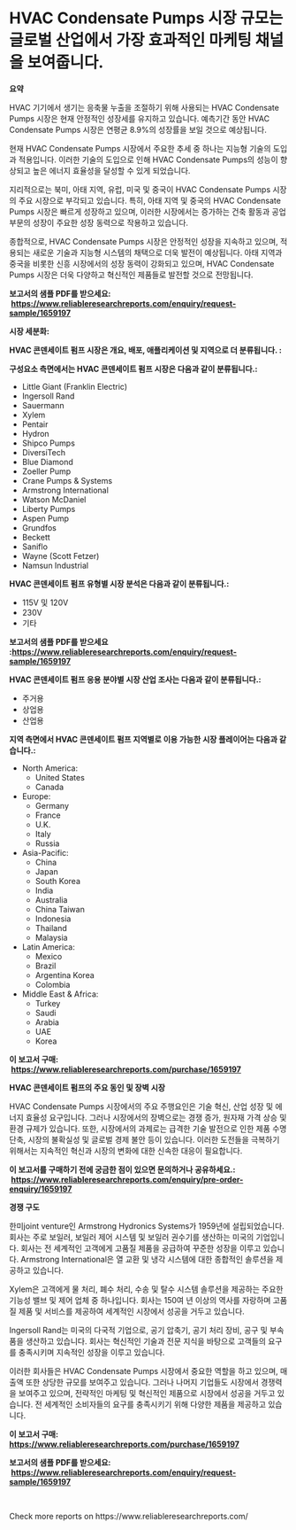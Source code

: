<p><h1>HVAC Condensate Pumps 시장 규모는 글로벌 산업에서 가장 효과적인 마케팅 채널을 보여줍니다.</h1></p><p><strong>요약</strong></p>
<p><p>HVAC 기기에서 생기는 응축물 누출을 조절하기 위해 사용되는 HVAC Condensate Pumps 시장은 현재 안정적인 성장세를 유지하고 있습니다. 예측기간 동안 HVAC Condensate Pumps 시장은 연평균 8.9%의 성장률을 보일 것으로 예상됩니다.</p><p>현재 HVAC Condensate Pumps 시장에서 주요한 추세 중 하나는 지능형 기술의 도입과 적용입니다. 이러한 기술의 도입으로 인해 HVAC Condensate Pumps의 성능이 향상되고 높은 에너지 효율성을 달성할 수 있게 되었습니다.</p><p>지리적으로는 북미, 아태 지역, 유럽, 미국 및 중국이 HVAC Condensate Pumps 시장의 주요 시장으로 부각되고 있습니다. 특히, 아태 지역 및 중국의 HVAC Condensate Pumps 시장은 빠르게 성장하고 있으며, 이러한 시장에서는 증가하는 건축 활동과 공업 부문의 성장이 주요한 성장 동력으로 작용하고 있습니다.</p><p>종합적으로, HVAC Condensate Pumps 시장은 안정적인 성장을 지속하고 있으며, 적용되는 새로운 기술과 지능형 시스템의 채택으로 더욱 발전이 예상됩니다. 아태 지역과 중국을 비롯한 신흥 시장에서의 성장 동력이 강화되고 있으며, HVAC Condensate Pumps 시장은 더욱 다양하고 혁신적인 제품들로 발전할 것으로 전망됩니다.</p></p>
<p><strong>보고서의 샘플 PDF를 받으세요: &nbsp;<a href="https://www.reliableresearchreports.com/enquiry/request-sample/1659197">https://www.reliableresearchreports.com/enquiry/request-sample/1659197</a></strong></p>
<p><strong>시장 세분화:</strong></p>
<p><strong> HVAC 콘덴세이트 펌프 시장은 개요, 배포, 애플리케이션 및 지역으로 더 분류됩니다. :</strong></p>
<p><strong>구성요소 측면에서는 HVAC 콘덴세이트 펌프 시장은 다음과 같이 분류됩니다.:</strong></p>
<p><ul><li>Little Giant (Franklin Electric)</li><li>Ingersoll Rand</li><li>Sauermann</li><li>Xylem</li><li>Pentair</li><li>Hydron</li><li>Shipco Pumps</li><li>DiversiTech</li><li>Blue Diamond</li><li>Zoeller Pump</li><li>Crane Pumps & Systems</li><li>Armstrong International</li><li>Watson McDaniel</li><li>Liberty Pumps</li><li>Aspen Pump</li><li>Grundfos</li><li>Beckett</li><li>Saniflo</li><li>Wayne (Scott Fetzer)</li><li>Namsun Industrial</li></ul></p>
<p><strong> HVAC 콘덴세이트 펌프 유형별 시장 분석은 다음과 같이 분류됩니다.:</strong></p>
<p><ul><li>115V 및 120V</li><li>230V</li><li>기타</li></ul></p>
<p><strong>보고서의 샘플 PDF를 받으세요 :<a href="https://www.reliableresearchreports.com/enquiry/request-sample/1659197">https://www.reliableresearchreports.com/enquiry/request-sample/1659197</a></strong></p>
<p><strong> HVAC 콘덴세이트 펌프 응용 분야별 시장 산업 조사는 다음과 같이 분류됩니다.:</strong></p>
<p><ul><li>주거용</li><li>상업용</li><li>산업용</li></ul></p>
<p><strong>지역 측면에서 HVAC 콘덴세이트 펌프 지역별로 이용 가능한 시장 플레이어는 다음과 같습니다.:</strong></p>
<p><ul>
    <li>
        North America:
        <ul>
            <li>United States</li>
            <li>Canada</li>
        </ul>
    </li>
    <li>
        Europe:
        <ul>
            <li>Germany</li>
            <li>France</li>
            <li>U.K.</li>
            <li>Italy</li>
            <li>Russia</li>
        </ul>
    </li>
    <li>
        Asia-Pacific:
        <ul>
            <li>China</li>
            <li>Japan</li>
            <li>South Korea</li>
            <li>India</li>
            <li>Australia</li>
            <li>China Taiwan</li>
            <li>Indonesia</li>
            <li>Thailand</li>
            <li>Malaysia</li>
        </ul>
    </li>
    <li>
        Latin America:
        <ul>
            <li>Mexico</li>
            <li>Brazil</li>
            <li>Argentina Korea</li>
            <li>Colombia</li>
        </ul>
    </li>
    <li>
        Middle East & Africa:
        <ul>
            <li>Turkey</li>
            <li>Saudi</li>
            <li>Arabia</li>
            <li>UAE</li>
            <li>Korea</li>
        </ul>
    </li>
    </ul></p>
<p><strong>이 보고서 구매: &nbsp;<a href="https://www.reliableresearchreports.com/purchase/1659197">https://www.reliableresearchreports.com/purchase/1659197</a></strong></p>
<p><strong>HVAC 콘덴세이트 펌프의 주요 동인 및 장벽 시장</strong></p>
<p><p>HVAC Condensate Pumps 시장에서의 주요 주행요인은 기술 혁신, 산업 성장 및 에너지 효율성 요구입니다. 그러나 시장에서의 장벽으로는 경쟁 증가, 원자재 가격 상승 및 환경 규제가 있습니다. 또한, 시장에서의 과제로는 급격한 기술 발전으로 인한 제품 수명 단축, 시장의 불확실성 및 글로벌 경제 불안 등이 있습니다. 이러한 도전들을 극복하기 위해서는 지속적인 혁신과 시장의 변화에 대한 신속한 대응이 필요합니다.</p></p>
<p><strong>이 보고서를 구매하기 전에 궁금한 점이 있으면 문의하거나 공유하세요.: &nbsp;<a href="https://www.reliableresearchreports.com/enquiry/pre-order-enquiry/1659197">https://www.reliableresearchreports.com/enquiry/pre-order-enquiry/1659197</a></strong></p>
<p><strong>경쟁 구도</strong></p>
<p><p>한미joint venture인 Armstrong Hydronics Systems가 1959년에 설립되었습니다. 회사는 주로 보일러, 보일러 제어 시스템 및 보일러 권수기를 생산하는 미국의 기업입니다. 회사는 전 세계적인 고객에게 고품질 제품을 공급하여 꾸준한 성장을 이루고 있습니다. Armstrong International은 열 교환 및 냉각 시스템에 대한 종합적인 솔루션을 제공하고 있습니다. </p><p>Xylem은 고객에게 물 처리, 폐수 처리, 수송 및 탈수 시스템 솔루션을 제공하는 주요한 기능성 밸브 및 제어 업체 중 하나입니다. 회사는 150여 년 이상의 역사를 자랑하며 고품질 제품 및 서비스를 제공하여 세계적인 시장에서 성공을 거두고 있습니다.</p><p>Ingersoll Rand는 미국의 다국적 기업으로, 공기 압축기, 공기 처리 장비, 공구 및 부속품을 생산하고 있습니다. 회사는 혁신적인 기술과 전문 지식을 바탕으로 고객들의 요구를 충족시키며 지속적인 성장을 이루고 있습니다.</p><p>이러한 회사들은 HVAC Condensate Pumps 시장에서 중요한 역할을 하고 있으며, 매출액 또한 상당한 규모를 보여주고 있습니다. 그러나 나머지 기업들도 시장에서 경쟁력을 보여주고 있으며, 전략적인 마케팅 및 혁신적인 제품으로 시장에서 성공을 거두고 있습니다. 전 세계적인 소비자들의 요구를 충족시키기 위해 다양한 제품을 제공하고 있습니다.</p></p>
<p><strong>이 보고서 구매: &nbsp; <a href="https://www.reliableresearchreports.com/purchase/1659197">https://www.reliableresearchreports.com/purchase/1659197</a></strong></p>
<p><strong>보고서의 샘플 PDF를 받으세요: &nbsp;<a href="https://www.reliableresearchreports.com/enquiry/request-sample/1659197">https://www.reliableresearchreports.com/enquiry/request-sample/1659197</a></strong><strong></strong></p>
<p>&nbsp;</p>
<p>Check more reports on https://www.reliableresearchreports.com/</p>